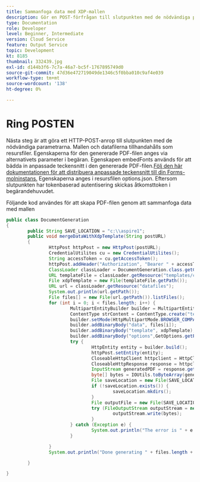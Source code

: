 ```yaml
---
title: Sammanfoga data med XDP-mallen
description: Gör en POST-förfrågan till slutpunkten med de nödvändiga parametrarna
type: Documentation
role: Developer
level: Beginner, Intermediate
version: Cloud Service
feature: Output Service
topic: Development
kt: 8185
thumbnail: 332439.jpg
exl-id: d144b3f6-7c7a-46a7-bc5f-1767895749d0
source-git-commit: 47d36e472719049de1346c5f0bba010c9af4e039
workflow-type: tm+mt
source-wordcount: '138'
ht-degree: 0%

---
```


# Ring POSTEN


Nästa steg är att göra ett HTTP-POST-anrop till slutpunkten med de nödvändiga parametrarna. Mallen och datafilerna tillhandahålls som resursfiler. Egenskaperna för den genererade PDF-filen anges via alternativets parameter i begäran. Egenskapen embedFonts används för att bädda in anpassade teckensnitt i den genererade PDF-filen.[Följ den här dokumentationen för att distribuera anpassade teckensnitt till din Forms-molninstans.](https://experienceleague.adobe.com/docs/experience-manager-learn/cloud-service/forms/developing-for-cloud-service/intellij-set-up.html?lang=en) Egenskaperna anges i resursfilen options.json. Eftersom slutpunkten har tokenbaserad autentisering skickas åtkomsttoken i begärandehuvudet.

Följande kod användes för att skapa PDF-filen genom att sammanfoga data med mallen

```java
public class DocumentGeneration
{
        public String SAVE_LOCATION = "c:\\aspire1";
        public void mergeDataWithXdpTemplate(String postURL)
        {
                HttpPost httpPost = new HttpPost(postURL);
                CredentialUtilites cu = new CredentialUtilites();
                String accessToken = cu.getAccessToken();
                httpPost.addHeader("Authorization", "Bearer " + accessToken);
                ClassLoader classLoader = DocumentGeneration.class.getClassLoader();
                URL templateFile = classLoader.getResource("templates/custom_fonts.xdp");
                File xdpTemplate = new File(templateFile.getPath());
                URL url = classLoader.getResource("datafiles");
                System.out.println(url.getPath());
                File files[] = new File(url.getPath()).listFiles();
                for (int i = 0; i < files.length; i++) {
                        MultipartEntityBuilder builder = MultipartEntityBuilder.create();
                        ContentType strContent = ContentType.create("text/plain", Charset.forName("UTF-8"));
                        builder.setMode(HttpMultipartMode.BROWSER_COMPATIBLE);
                        builder.addBinaryBody("data", files[i]);
                        builder.addBinaryBody("template", xdpTemplate);
                        builder.addBinaryBody("options",GetOptions.getPDFOptions().getBytes(),ContentType.APPLICATION_JSON,"options"
                        try {
                                HttpEntity entity = builder.build();
                                httpPost.setEntity(entity);
                                CloseableHttpClient httpclient = HttpClients.createDefault();
                                CloseableHttpResponse response = httpclient.execute(httpPost);
                                InputStream generatedPDF = response.getEntity().getContent();
                                byte[] bytes = IOUtils.toByteArray(generatedPDF);
                                File saveLocation = new File(SAVE_LOCATION);
                                if (!saveLocation.exists()) {
                                        saveLocation.mkdirs();
                                }
                                File outputFile = new File(SAVE_LOCATION+File.separator+files[i].getName().replace("xml", "pdf"));
                                try (FileOutputStream outputStream = new FileOutputStream(outputFile)) {
                                        outputStream.write(bytes);
                                }
                        } catch (Exception e) {
                                System.out.println("The error is " + e.getMessage());
                        }

                }
                System.out.println("Done generating " + files.length + " files");

        }

}
```
